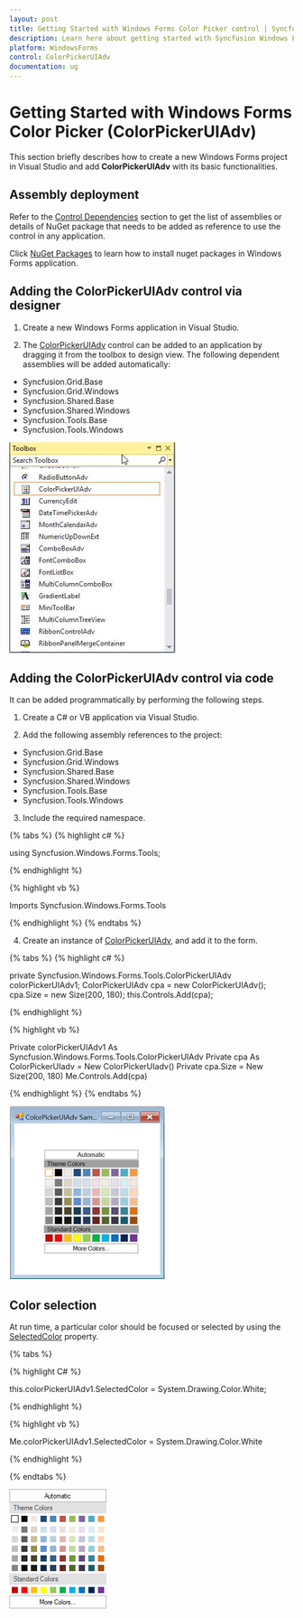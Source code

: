```yaml
---
layout: post
title: Getting Started with Windows Forms Color Picker control | Syncfusion
description: Learn here about getting started with Syncfusion Windows Forms Color Picker (ColorPickerUIAdv) control and more details.
platform: WindowsForms
control: ColorPickerUIAdv
documentation: ug
---
```

# Getting Started with Windows Forms Color Picker (ColorPickerUIAdv)

This section briefly describes how to create a new Windows Forms project in Visual Studio and add **ColorPickerUIAdv** with its basic functionalities.


## Assembly deployment

Refer to the [Control Dependencies](https://help.syncfusion.com/windowsforms/control-dependencies#colorpickeruiadv) section to get the list of assemblies or details of NuGet package that needs to be added as reference to use the control in any application.

Click [NuGet Packages](https://help.syncfusion.com/windowsforms/visual-studio-integration/nuget-packages) to learn how to install nuget packages in Windows Forms application.

## Adding the ColorPickerUIAdv control via designer

1) Create a new Windows Forms application in Visual Studio.

2) The [ColorPickerUIAdv](https://help.syncfusion.com/cr/windowsforms/Syncfusion.Windows.Forms.Tools.ColorPickerUIAdv.html) control can be added to an application by dragging it from the toolbox to design view. The following dependent assemblies will be added automatically:

* Syncfusion.Grid.Base
* Syncfusion.Grid.Windows
* Syncfusion.Shared.Base
* Syncfusion.Shared.Windows
* Syncfusion.Tools.Base
* Syncfusion.Tools.Windows


![Windows forms ColorPickerUIAdv drag and drop from toolbox](ColorPickerUIAdv_Images/ColorPickerUIAdv_toolbox.jpeg) 


## Adding the ColorPickerUIAdv control via code

It can be added programmatically by performing the following steps.

1) Create a C# or VB application via Visual Studio.

2) Add the following assembly references to the project:
	
* Syncfusion.Grid.Base
* Syncfusion.Grid.Windows
* Syncfusion.Shared.Base
* Syncfusion.Shared.Windows
* Syncfusion.Tools.Base
* Syncfusion.Tools.Windows

3) Include the required namespace.

{% tabs %}
{% highlight c# %}

using Syncfusion.Windows.Forms.Tools;

{% endhighlight %}

{% highlight vb %}

Imports Syncfusion.Windows.Forms.Tools

{% endhighlight %}
{% endtabs %}

4) Create an instance of [ColorPickerUIAdv](https://help.syncfusion.com/cr/windowsforms/Syncfusion.Windows.Forms.Tools.ColorPickerUIAdv.html), and add it to the form.

{% tabs %}
{% highlight c# %}

private Syncfusion.Windows.Forms.Tools.ColorPickerUIAdv colorPickerUIAdv1;
ColorPickerUIAdv cpa = new ColorPickerUIAdv();
cpa.Size = new Size(200, 180);
this.Controls.Add(cpa);

{% endhighlight %}

{% highlight vb %}

Private colorPickerUIAdv1 As Syncfusion.Windows.Forms.Tools.ColorPickerUIAdv 
Private cpa As ColorPickerUIadv = New ColorPickerUIadv()
Private cpa.Size = New Size(200, 180)
Me.Controls.Add(cpa)
 
{% endhighlight %}
{% endtabs %}

   ![ColorPickerUIAdv for Windows Forms](ColorPickerUIAdv_Images/ColorPickerUIAdv.jpeg) 


## Color selection

At run time, a particular color should be focused or selected by using the [SelectedColor](https://help.syncfusion.com/cr/windowsforms/Syncfusion.Windows.Forms.Tools.ColorPickerUIAdv.html#Syncfusion_Windows_Forms_Tools_ColorPickerUIAdv_SelectedColor) property.

{% tabs %}

{% highlight C# %}

this.colorPickerUIAdv1.SelectedColor = System.Drawing.Color.White;

{% endhighlight %}

{% highlight vb %}

Me.colorPickerUIAdv1.SelectedColor = System.Drawing.Color.White

{% endhighlight %}

{% endtabs %}

![Windows Forms ColorPickerUIAdv showing selected color](ColorPickerUIAdv_Images/ColorPickerUIAdv_colorselection.png)

